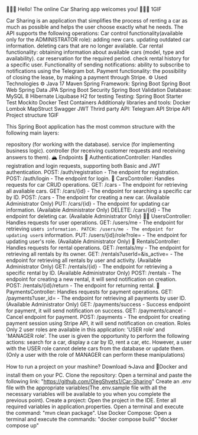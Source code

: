🚗🚕🚙 Hello! The online Сar Sharing app welcomes you! 🚗🚕🚙
1GIF

Car Sharing is an application that simplifies the process of renting a car as much as possible and helps the user choose exactly what he needs.
The API supports the following operations:
Car control functionality(available only for the ADMINISTRATOR role):
adding new cars.
updating outdated car information.
deleting cars that are no longer available.
Car rental functionality:
obtaining information about available cars (model, type and availability).
car reservation for the required period.
check rental history for a specific user.
Functionality of sending notifications:
ability to subscribe to notifications using the Telegram bot.
Payment functionality:
the possibility of closing the lease, by making a payment through Stripe.
⚙️ Used Technologies ⚙️
Java 17
Maven
Spring Framework:
Spring Boot
Spring Boot Web
Spring Data JPA
Spring Boot Security
Spring Boot Validation
Database:
MySQL 8
Hibernate
Liquibase
H2 for testing
Testing:
Spring Boot Starter Test
Mockito
Docker Test Containers
Additionaly libraries and tools:
Docker
Lombok
MapStruct
Swagger
JWT
Thrird party API:
Telegram API
Stripe API
Project structure
1GIF

This Spring Boot application has the most common structure with the following main layers:

repository (for working with the database).
service (for implementing business logic).
controller (for receiving customer requests and receiving answers to them).
🏔️ Endpoints
🔑 AuthenticationController: Handles registration and login requests, supporting both Basic and JWT authentication.
POST: /auth/registration - The endpoint for registration.
POST: /auth/login - The endpoint for login.
🚗 CarsController: Handles requests for car CRUD operations.
GET: /cars - The endpoint for retrieving all avaliable cars.
GET: /cars/{id} - The endpoint for searching a specific car by ID.
POST: /cars - The endpoint for creating a new car. (Available Administrator Only)
PUT: /cars/{id} - The endpoint for updating car information. (Available Administrator Only)
DELETE: /cars/{id} - The endpoint for deleting car. (Available Administrator Only)
👦👧 UsersController: Handles requests for user operations.
GET: /users/me - The endpoint for retrieving user`s information.
PATCH: /users/me - The endpoint for updating user`s information.
PUT: /users/{id}/role?role= - The endpoint for updating user's role. (Available Administrator Only)
🛒 RentalsController: Handles requests for rental operations.
GET: /rentals/my - The endpoint for retrieving all rentals by its owner.
GET: /rentals?userId=&is_active= - The endpoint for retrieving all rentals by user and activity. (Available Administrator Only)
GET: /rentals/{id} - The endpoint for retrieving a specific rental by ID. (Available Administrator Only)
POST: /rentals - The endpoint for creating a new rental, it will send notification on creation.
POST: /rentals/{id}/return - The endpoint for returning rental.
💸 PaymentsController: Handles requests for payment operations.
GET: /payments?user_id= - The endpoint for retrieving all payments by user ID. (Available Administrator Only)
GET: /payments/success - Success endpoint for payment, it will send notification on success.
GET: /payments/cancel - Cancel endpoint for payment.
POST: /payments - The endpoint for creating payment session using Stripe API, it will send notification on creation.
Roles
Only 2 user roles are available in this application: 'USER role' and 'MANAGER role'. The user is given the opportunity to perform the following actions: search for a car, display a car by ID, rent a car, etc. However, a user with the USER role cannot delete cars from the database or update them. (Only a user with the role of MANAGER can perform these manipulations)

How to run a project on your mashine?
Download ☕Java and 🐋Docker and install them on your PC.
Clone the repository:
Open a terminal and paste the following link: "https://github.com/OlegShvets1/Car-Sharing"
Create an .env file with the appropriate variables(The .env.sample file with all the necessary variables will be available to you when you complete the previous point).
Create a project:
Open the project in the IDE.
Enter all required variables in application.properties.
Open a terminal and execute the command: "mvn clean package".
Use Docker Compose: Open a terminal and execute the commands:
"docker compose build"
"docker compose up"